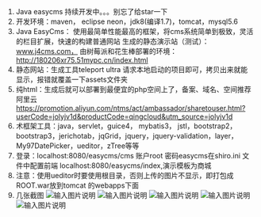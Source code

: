  1. Java easycms  持续开发中。。。别忘了给star一下
 2. 开发环境：maven， eclipse neon，jdk8(编译1.7)，tomcat，mysql5.6
 3. Java EasyCms： 使用最简单性能最高的框架，将cms系统简单到极致，灵活的栏目扩展，快速的构建普通网站
    生成的静态演示站（测试）： www.j4cms.com，
    由树莓派和花生棒部署的环境：http://180206xr75.51mypc.cn/index.html
 4. 静态网站：生成工具teleport ultra 请求本地启动的项目即可，拷贝出来就能显示，报错就覆盖一下assets文件夹
 5. 纯html：生成后就可以部署到最便宜的php空间上了，备案、域名、空间推荐阿里云 https://promotion.aliyun.com/ntms/act/ambassador/sharetouser.html?userCode=jolyjv1d&productCode=qingcloud&utm_source=jolyjv1d
 6. 术框架工具：java，servlet，guice4， mybatis3， jstl，bootstrap2，bootstrap3，jerichotab，jqGrid，jquery，jquery-validation，layer，My97DatePicker，ueditor，zTree等等
 7. 登录：localhost:8080/easycms/cms  账户root 密码easycms在shiro.ini 文件中配置前端 localhost:8080/easycms/index,演示模板为商城
 8. 注意：使用ueditor时要使用根目录，否则上传的图片不显示，即打包成 ROOT.war放到tomcat 的webapps下面
 9. 几张截图
![输入图片说明](https://git.oschina.net/uploads/images/2017/0812/113713_60f5d724_370580.png "QQ图片20170812111809.png")
![输入图片说明](https://git.oschina.net/uploads/images/2017/0812/113721_66620f65_370580.png "QQ图片20170812113229.png")
![输入图片说明](https://git.oschina.net/uploads/images/2017/0812/113730_fc5ca86f_370580.png "QQ图片20170729165140.png")
![输入图片说明](https://git.oschina.net/uploads/images/2017/0812/113738_6364e2b1_370580.png "QQ图片20170812073235.png")
![输入图片说明](https://git.oschina.net/uploads/images/2017/0812/113745_752d6023_370580.png "QQ图片20170812073303.png")